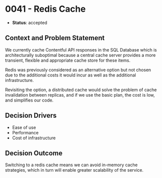 # 0041 - Redis Cache

* **Status**: accepted

## Context and Problem Statement

We currently cache Contentful API responses in the SQL Database which is architecturally suboptimal because a central cache server provides a more transient, flexible and appropriate cache store for these items.

Redis was previously considered as an alternative option but not chosen due to the additional costs it would incur as well as the additional infrastructure.

Revisiting the option, a distributed cache would solve the problem of cache invalidation between replicas,
and if we use the basic plan, the cost is low, and simplifies our code.

## Decision Drivers

- Ease of use
- Performance
- Cost of infrastructure

## Decision Outcome

Switching to a redis cache means we can avoid in-memory cache strategies, which in turn will enable greater scalability of the service.

